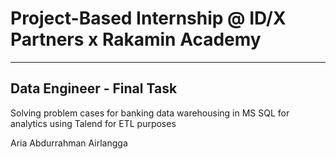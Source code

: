 # Project-Based Internship @ ID/X Partners x Rakamin Academy
---
## Data Engineer - Final Task
Solving problem cases for banking data warehousing in MS SQL for analytics using Talend for ETL purposes

Aria Abdurrahman Airlangga